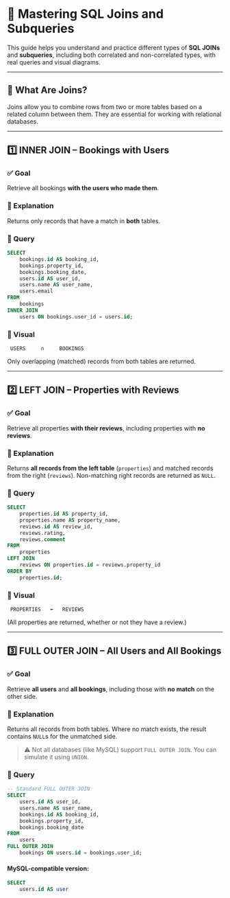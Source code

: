 # 🔗 Mastering SQL Joins and Subqueries

This guide helps you understand and practice different types of **SQL JOINs** and **subqueries**, including both correlated and non-correlated types, with real queries and visual diagrams.

---

## 📘 What Are Joins?

Joins allow you to combine rows from two or more tables based on a related column between them. They are essential for working with relational databases.

---

## 1️⃣ INNER JOIN – Bookings with Users

### ✅ Goal

Retrieve all bookings **with the users who made them**.

### 🧐 Explanation

Returns only records that have a match in **both** tables.

### 📄 Query

```sql
SELECT 
    bookings.id AS booking_id,
    bookings.property_id,
    bookings.booking_date,
    users.id AS user_id,
    users.name AS user_name,
    users.email
FROM 
    bookings
INNER JOIN 
    users ON bookings.user_id = users.id;
```

### 🔸 Visual

```
 USERS     ∩     BOOKINGS
```

Only overlapping (matched) records from both tables are returned.

---

## 2️⃣ LEFT JOIN – Properties with Reviews

### ✅ Goal

Retrieve all properties **with their reviews**, including properties with **no reviews**.

### 🧐 Explanation

Returns **all records from the left table** (`properties`) and matched records from the right (`reviews`). Non-matching right records are returned as `NULL`.

### 📄 Query

```sql
SELECT 
    properties.id AS property_id,
    properties.name AS property_name,
    reviews.id AS review_id,
    reviews.rating,
    reviews.comment
FROM 
    properties
LEFT JOIN 
    reviews ON properties.id = reviews.property_id
ORDER BY 
    properties.id;
```

### 🔸 Visual

```
 PROPERTIES   ⬅️   REVIEWS
```

(All properties are returned, whether or not they have a review.)

---

## 3️⃣ FULL OUTER JOIN – All Users and All Bookings

### ✅ Goal

Retrieve **all users** and **all bookings**, including those with **no match** on the other side.

### 🧐 Explanation

Returns all records from both tables. Where no match exists, the result contains `NULL`s for the unmatched side.

> ⚠️ Not all databases (like MySQL) support `FULL OUTER JOIN`. You can simulate it using `UNION`.

### 📄 Query

```sql
-- Standard FULL OUTER JOIN
SELECT 
    users.id AS user_id,
    users.name AS user_name,
    bookings.id AS booking_id,
    bookings.property_id,
    bookings.booking_date
FROM 
    users
FULL OUTER JOIN 
    bookings ON users.id = bookings.user_id;
```

#### MySQL-compatible version:

```sql
SELECT 
    users.id AS user
```
